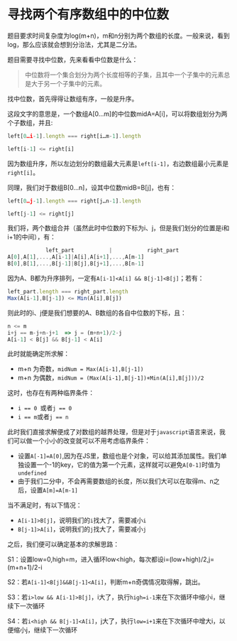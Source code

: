 # 寻找两个有序数组中的中位数

题目要求时间复杂度为log(m+n)，m和n分别为两个数组的长度。一般来说，看到log，那么应该就会想到分治法，尤其是二分法。

题目需要寻找中位数，先来看看中位数是什么：

> 中位数将一个集合划分为两个长度相等的子集，且其中一个子集中的元素总是大于另一个子集中的元素。

找中位数，首先得得让数组有序，一般是升序。

这段文字的意思是，一个数组A[0…m]的中位数midA=A[i]，可以将数组划分为两个子数组，并且:

```javascript
left[0…i-1].length === right[i…m-1].length

left[i-1] <= right[i]
```

因为数组升序，所以左边划分的数组最大元素是`left[i-1]`，右边数组最小元素是`right[i]`。

同理，我们对于数组B[0…n]，设其中位数midB=B[j]，也有：

```javascript
left[0…j-1].length === right[j…n-1].length

left[j-1] <= right[j]
```

我们将，两个数组合并（虽然此时中位数的下标为i、j，但是我们划分的位置是i和i+1的中间），有：

```javascript
			left_part			|			right_part			
A[0],A[1],...,A[i-1]|A[i],A[i+1],...,A[m-1]
B[0],B[1],...,B[j-1]|B[j],B[j+1],...,B[n-1]
```

因为A、B都为升序排列，一定有`A[i-1]<A[i] && B[j-1]<B[j]`；若有：

```javascript
left_part.length === right_part.length
Max(A[i-1],B[j-1]) <= Min(A[i],B[j])
```

则此时的i、j便是我们想要的A、B数组的各自中位数的下标，且：

```javascript
n <= m
i+j == m-j+n-j+1  => j = (m+n+1)/2-j
A[i-1] < B[j] && B[j-1] < A[i] 
```

此时就能确定所求解：

- m+n 为奇数，`midNum = Max(A[i-1],B[j-1])`
- m+n 为偶数，`midNum = (Max(A[i-1],B[j-1])+Min(A[i],B[j]))/2`

这时，也存在有两种临界条件：

- `i == 0 `或者`j == 0`
- `i == m`或者`j == n`

此时我们直接求解便成了对数组的越界处理，但是对于`javascript`语言来说，我们可以做一个小小的改变就可以不用考虑临界条件：

- 设置`A[-1]=A[0]`,因为在JS里，数组也是个对象，可以给其添加属性。我们单独设置一个-1的key，它的值为第一个元素，这样就可以避免`A[0-1]`时值为`undefined`
- 由于我们二分中，不会再需要数组的长度，所以我们大可以在取得m、n之后，设置`A[m]=A[m-1]`

当不满足时，有以下情况：

- `A[i-1]>B[j]`，说明我们的`i`找大了，需要减小`i`
- `B[j-1]>A[i]`，说明我们的`j`找大了，需要减小`j`

之后，我们便可以确定基本的求解思路：

S1：设置low=0,high=m，进入循环low<high，每次都设i=(low+high)/2,j=(m+n+1)/2-i

S2：若`A[i-1]<B[j]&&B[j-1]<A[i]`，判断m+n奇偶情况取得解，跳出。

S3：若`i>low && A[i-1]>B[j]`，i大了，执行`high=i-1`来在下次循环中缩小i，继续下一次循环

S4：若`i<high && B[j-1]<A[i]`，j大了，执行`low=i+1`来在下次循环中增大i，以便缩小j，继续下一次循环






























